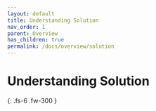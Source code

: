 ```yaml
---
layout: default
title: Understanding Solution
nav_order: 1
parent: Overview
has_children: true
permalink: /docs/overview/solution
---
```


# Understanding Solution

{: .fs-6 .fw-300 }
